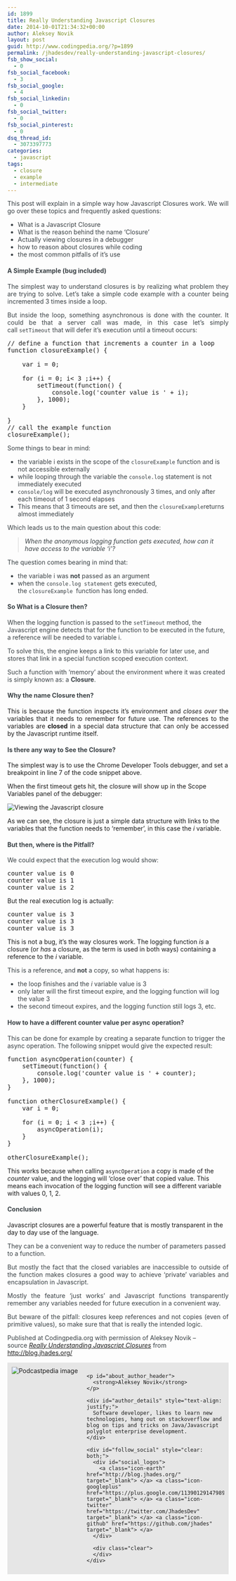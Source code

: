 ```yaml
---
id: 1899
title: Really Understanding Javascript Closures
date: 2014-10-01T21:34:32+00:00
author: Aleksey Novik
layout: post
guid: http://www.codingpedia.org/?p=1899
permalink: /jhadesdev/really-understanding-javascript-closures/
fsb_show_social:
  - 0
fsb_social_facebook:
  - 3
fsb_social_google:
  - 4
fsb_social_linkedin:
  - 0
fsb_social_twitter:
  - 0
fsb_social_pinterest:
  - 0
dsq_thread_id:
  - 3073397773
categories:
  - javascript
tags:
  - closure
  - example
  - intermediate
---
```

<p style="color: #3a4145; text-align: justify;">
  This post will explain in a simple way how Javascript Closures work. We will go over these topics and frequently asked questions:
</p>

<ul style="color: #3a4145;">
  <li>
    What is a Javascript Closure
  </li>
  <li>
    What is the reason behind the name &#8216;Closure&#8217;
  </li>
  <li>
    Actually viewing closures in a debugger
  </li>
  <li>
    how to reason about closures while coding
  </li>
  <li>
    the most common pitfalls of it&#8217;s use
  </li>
</ul>

<!--more-->

<h4 id="asimpleexamplebugincluded" style="color: #3a4145;">
  A Simple Example (bug included)
</h4>

<p style="color: #3a4145; text-align: justify;">
  The simplest way to understand closures is by realizing what problem they are trying to solve. Let&#8217;s take a simple code example with a counter being incremented 3 times inside a loop.
</p>

<p style="color: #3a4145; text-align: justify;">
  But inside the loop, something asynchronous is done with the counter. It could be that a server call was made, in this case let&#8217;s simply call <code>setTimeout</code> that will defer it&#8217;s execution until a timeout occurs:
</p>

<pre class="lang:js decode:true ">// define a function that increments a counter in a loop
function closureExample() {
 
    var i = 0;
 
    for (i = 0; i&lt; 3 ;i++) {    
        setTimeout(function() {
            console.log('counter value is ' + i);
        }, 1000);
    }
 
}
// call the example function
closureExample();</pre>

<p style="color: #3a4145;">
  Some things to bear in mind:
</p>

<ul style="color: #3a4145;">
  <li>
    the variable i exists in the scope of the <code>closureExample</code> function and is not accessible externally
  </li>
  <li>
    while looping through the variable the <code>console.log</code> statement is not immediately executed
  </li>
  <li>
    <code>console/log</code> will be executed asynchronously 3 times, and only after each timeout of 1 second elapses
  </li>
  <li>
    This means that 3 timeouts are set, and then the <code>closureExample</code>returns almost immediately
  </li>
</ul>

<p style="color: #3a4145;">
  Which leads us to the main question about this code:
</p>

<blockquote style="color: #3a4145;">
  <p style="font-style: italic;">
    When the anonymous logging function gets executed, how can it have access to the variable &#8216;i&#8217;?
  </p>
</blockquote>

<p style="color: #3a4145;">
  The question comes bearing in mind that:
</p>

<ul style="color: #3a4145;">
  <li>
    the variable i was <strong>not</strong> passed as an argument
  </li>
  <li>
    when the <code>console.log statement</code> gets executed, the <code>closureExample </code>function has long ended.
  </li>
</ul>

<h4 id="sowhatisaclosurethen" style="color: #3a4145;">
  So What is a Closure then?
</h4>

<p style="color: #3a4145;">
  When the logging function is passed to the <code>setTimeout</code> method, the Javascript engine detects that for the function to be executed in the future, a reference will be needed to variable i.
</p>

<p style="color: #3a4145;">
  To solve this, the engine keeps a link to this variable for later use, and stores that link in a special function scoped execution context.
</p>

<p style="color: #3a4145;">
  Such a function with &#8216;memory&#8217; about the environment where it was created is simply known as: a <strong>Closure</strong>.
</p>

<h4 id="whythenameclosurethen" style="color: #3a4145;">
  Why the name Closure then?
</h4>

<p style="text-align: justify;">
  This is because the function inspects it&#8217;s environment and <em>closes over </em>the variables that it needs to remember for future use. The references to the variables are <strong>closed</strong> in a special data structure that can only be accessed by the Javascript runtime itself.
</p>

<h4 id="isthereanywaytoseetheclosure" style="color: #3a4145;">
  Is there any way to See the Closure?
</h4>

The simplest way is to use the Chrome Developer Tools debugger, and set a breakpoint in line 7 of the code snippet above.

When the first timeout gets hit, the closure will show up in the Scope Variables panel of the debugger:

<img class="aligncenter" src="http://i.imgur.com/WMRwmsi.jpg" alt="Viewing the Javascript closure" />

As we can see, the closure is just a simple data structure with links to the variables that the function needs to &#8216;remember&#8217;, in this case the _i_ variable.

<h4 id="butthenwhereisthepitfall" style="color: #3a4145;">
  But then, where is the Pitfall?
</h4>

<p style="color: #3a4145;">
  We could expect that the execution log would show:
</p>

<pre class="lang:default decode:true ">counter value is 0
counter value is 1
counter value is 2</pre>

But the real execution log is actually:

<pre class="lang:default decode:true">counter value is 3
counter value is 3
counter value is 3</pre>

This is not a bug, it&#8217;s the way closures work. The logging function _is_ a closure (or _has_ a closure, as the term is used in both ways) containing a reference to the _i_ variable.

<p style="color: #3a4145;">
  This is a reference, and <strong>not</strong> a copy, so what happens is:
</p>

<ul style="color: #3a4145;">
  <li>
    the loop finishes and the <em>i</em> variable value is 3
  </li>
  <li>
    only later will the first timeout expire, and the logging function will log the value 3
  </li>
  <li>
    the second timeout expires, and the logging function still logs 3, etc.
  </li>
</ul>

<h4 id="howtohaveadifferentcountervalueperasyncoperation" style="color: #3a4145;">
  How to have a different counter value per async operation?
</h4>

<p style="color: #3a4145;">
  This can be done for example by creating a separate function to trigger the async operation. The following snippet would give the expected result:
</p>

<pre class="lang:js decode:true ">function asyncOperation(counter) {  
    setTimeout(function() {
        console.log('counter value is ' + counter);
    }, 1000);
}
 
function otherClosureExample() {  
    var i = 0;
 
    for (i = 0; i &lt; 3 ;i++) {    
        asyncOperation(i);
    }
}
 
otherClosureExample();</pre>

This works because when calling `asyncOperation` a copy is made of the _counter_ value, and the logging will &#8216;close over&#8217; that copied value. This means each invocation of the logging function will see a different variable with values 0, 1, 2.

<h4 id="conclusion" style="color: #3a4145;">
  Conclusion
</h4>

Javascript closures are a powerful feature that is mostly transparent in the day to day use of the language.

<p style="color: #3a4145;">
  They can be a convenient way to reduce the number of parameters passed to a function.
</p>

<p style="color: #3a4145; text-align: justify;">
  But mostly the fact that the closed variables are inaccessible to outside of the function makes closures a good way to achieve &#8216;private&#8217; variables and encapsulation in Javascript.
</p>

<p style="color: #3a4145; text-align: justify;">
  Mostly the feature &#8216;just works&#8217; and Javascript functions transparently remember any variables needed for future execution in a convenient way.
</p>

<p style="color: #3a4145; text-align: justify;">
  But beware of the pitfall: closures keep references and not copies (even of primitive values), so make sure that that is really the intended logic.
</p>

<p class="note_normal" style="color: #3a4145;">
  Published at Codingpedia.org with permission of Aleksey Novik &#8211; source <a title="http://blog.jhades.org/really-understanding-javascript-closures/" href="http://blog.jhades.org/really-understanding-javascript-closures/" target="_blank"><em>Really Understanding Javascript Closures</em></a> from <a title="http://blog.jhades.org/" href="http://blog.jhades.org/" target="_blank">http://blog.jhades.org/</a>
</p>

<p style="color: #3a4145;">
  <div id="about_author" style="background-color: #e6e6e6; padding: 10px;">
    <img id="author_portrait" style="float: left; margin-right: 20px;" src="https://lh6.googleusercontent.com/-nJLCOBcwQyQ/U3PTSOfhw_I/AAAAAAAAABI/w21JxlhW4lo/s498-no/my-blog-53.jpg" alt="Podcastpedia image" /> 
    
    <p id="about_author_header">
      <strong>Aleksey Novik</strong>
    </p>
    
    <div id="author_details" style="text-align: justify;">
      Software developer, likes to learn new technologies, hang out on stackoverflow and blog on tips and tricks on Java/Javascript polyglot enterprise development.
    </div>
    
    <div id="follow_social" style="clear: both;">
      <div id="social_logos">
        <a class="icon-earth" href="http://blog.jhades.org/" target="_blank"> </a> <a class="icon-googleplus" href="https://plus.google.com/113901291479894108481/posts" target="_blank"> </a> <a class="icon-twitter" href="https://twitter.com/JhadesDev" target="_blank"> </a> <a class="icon-github" href="https://github.com/jhades" target="_blank"> </a>
      </div>
      
      <div class="clear">
      </div>
    </div>
  </div>
</p>

